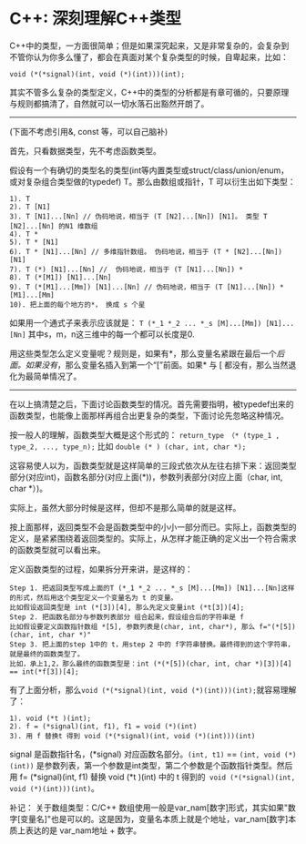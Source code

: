 # C++: 深刻理解C++类型

C++中的类型，一方面很简单；但是如果深究起来，又是非常复杂的，会复杂到不管你认为你多么懂了，都会在真面对某个复杂类型的时候，自卑起来，比如：

```void (*(*signal)(int, void (*)(int)))(int);```

其实不管多么复杂的类型定义，C++中的类型的分析都是有章可循的，只要原理与规则都搞清了，自然就可以一切水落石出豁然开朗了。

----
(下面不考虑引用&, const 等，可以自己脑补)

首先，只看数据类型，先不考虑函数类型。

假设有一个有确切的类型名的类型(int等内置类型或struct/class/union/enum，或对复杂组合类型做的typedef) T。那么由数组或指针，T 可以衍生出如下类型：
```
1). T
2). T [N1]
3). T [N1]...[Nn] // 伪码地说，相当于 (T [N2]...[Nn]) [N1]。 类型 T [N2]...[Nn] 的N1 维数组
4). T * 
5). T * [N1]
6). T * [N1]...[Nn] // 多维指针数组。 伪码地说，相当于 (T * [N2]...[Nn]) [N1]
7). T (*) [N1]...[Nn] //  伪码地说，相当于 (T [N1]...[Nn]) * 
8). T (*[M1]) [N1]...[Nn]
9). T (*[M1]...[Mm]) [N1]...[Nn] // 伪码地说，相当于 (T [N1]...[Nn]) * [M1]...[Mm]
10). 把上面的每个地方的*， 换成 s 个星
```

如果用一个通式子来表示应该就是：
```T (*_1 *_2 ... *_s [M]...[Mm]) [N1]...[Nn]```
其中s，m，n这三维中的每一个都可以长度是0.


用这些类型怎么定义变量呢？规则是，如果有*，那么变量名紧跟在最后一个*后面。如果没有*，那么变量名插入到第一个“[”前面。如果* 与 [ 都没有，那么当然退化为最简单情况了。

-----

在以上搞清楚之后，下面讨论函数类型的情况。首先需要指明，被typedef出来的函数类型，也能像上面那样再组合出更复杂的类型，下面讨论先忽略这种情况。

按一般人的理解，函数类型大概是这个形式的：
``` return_type （* (type_1 , type_2, ..., type_n); ```
比如 ``` double (* ) (char, int, char *); ```

这容易使人以为，函数类型就是这样简单的三段式依次从左往右排下来：返回类型部分(对应int)，函数名部分(对应上面(*))，参数列表部分(对应上面（char, int, char *）)。

实际上，虽然大部分时候是这样，但却不是那么简单的就是这样。

按上面那样，返回类型不会是函数类型中的小小一部分而已。实际上，函数类型的定义，是紧紧围绕着返回类型的。实际上，从怎样才能正确的定义出一个符合需求的函数类型就可以看出来。


定义函数类型的过程，如果拆分开来讲，是这样的：
```
Step 1. 把返回类型写成上面的T (*_1 *_2 ... *_s [M]...[Mm]) [N1]...[Nn]这样的形式，然后用这个类型定义一个变量名为 t 的变量。
比如假设返回类型是 int (*[3])[4], 那么先定义变量int (*t[3])[4];
Step 2. 把函数名部分与参数列表部分 组合起来，假设组合后的字符串是 f
比如假设要定义函数指针数组 *[5], 参数列表是(char, int, char*), 那么 f="(*[5])(char, int, char *)" 
Step 3. 把上面的step 1中的 t，用step 2 中的 f字符串替换。最终得到的这个字符串，就是最终的函数类型了。
比如，承上1,2，那么最终的函数类型是：int (*(*[5])(char, int, char *)[3])[4] == int(*f[3])[4];
```

有了上面分析，那么```void (*(*signal)(int, void (*)(int)))(int);```就容易理解了：
```
1). void (*t )(int);  
2). f = (*signal)(int, f1), f1 = void (*)(int)
3). 用 f 替换t 得到 void (*(*signal)(int, void (*)(int)))(int)
```
signal 是函数指针名，(*signal) 对应函数名部分。```(int, t1)``` == ```(int, void (*)(int))``` 是参数列表，第一个参数是int类型，第二个参数是个函数指针类型。然后用 f= (*signal)(int, f1) 替换 void (*t )(int) 中的 t 得到的``` void (*(*signal)(int, void (*)(int)))(int)```。

补记：
关于数组类型：C/C++ 数组使用一般是var_nam[数字]形式，其实如果"数字[变量名]"也是可以的。这是因为，变量名本质上就是个地址，var_nam[数字]本质上表达的是 var_nam地址 + 数字。
